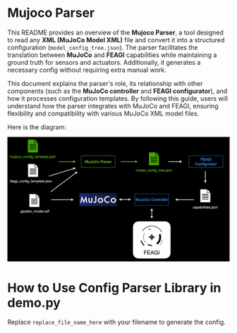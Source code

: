 # Mujoco Parser
This README provides an overview of the **Mujoco Parser**, a tool designed to read any **XML (MuJoCo Model XML)** file and convert it into a structured configuration (`model_config_tree.json`). The parser facilitates the translation between **MuJoCo** and **FEAGI** capabilities while maintaining a ground truth for sensors and actuators. Additionally, it generates a necessary config without requiring extra manual work.

This document explains the parser's role, its relationship with other components (such as the **MuJoCo controller** and **FEAGI configurator**), and how it processes configuration templates. By following this guide, users will understand how the parser integrates with MuJoCo and FEAGI, ensuring flexibility and compatibility with various MuJoCo XML model files.

Here is the diagram:

![diagram.png](_static/diagram.png)


# How to Use Config Parser Library in demo.py
Replace `replace_file_name_here` with your filename to generate the config.